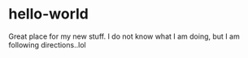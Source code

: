# hello-world
Great place for my new stuff.
I do not know what I am doing, but I am following directions..lol
